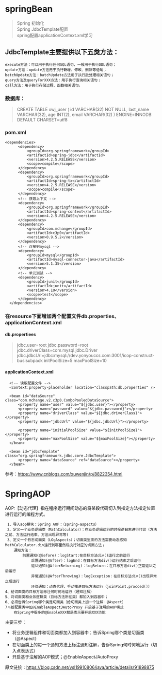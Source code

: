 # springBean
>Spring 初始化  
>Spring JdbcTemplate配置   
>spring配置applicationContext.xml学习

## JdbcTemplate主要提供以下五类方法：
    execute方法：可以用于执行任何SQL语句，一般用于执行DDL语句；
    update方法：update方法用于执行新增、修改、删除等语句；
    batchUpdate方法：batchUpdate方法用于执行批处理相关语句；
    query方法及queryForXXX方法：用于执行查询相关语句；
    call方法：用于执行存储过程、函数相关语句。

### 数据库：
> CREATE TABLE xwj_user (
     id VARCHAR(32) NOT NULL,
     last_name VARCHAR(32),
     age INT(2),
     email VARCHAR(32)
  ) ENGINE=INNODB DEFAULT CHARSET=utf8

### pom.xml
> 
    <dependencies>
          <dependency>
              <groupId>org.springframework</groupId>
              <artifactId>spring-jdbc</artifactId>
              <version>4.2.5.RELEASE</version>
              <scope>compile</scope>
          </dependency>
          <dependency>
              <groupId>org.springframework</groupId>
              <artifactId>spring-tx</artifactId>
              <version>4.2.5.RELEASE</version>
              <scope>compile</scope>
          </dependency>
          <!-- 获取上下文 -->
          <dependency>
              <groupId>org.springframework</groupId>
              <artifactId>spring-context</artifactId>
              <version>4.2.5.RELEASE</version>
          </dependency>
          <dependency>
              <groupId>com.mchange</groupId>
              <artifactId>c3p0</artifactId>
              <version>0.9.5.2</version>
          </dependency>
          <!-- 连接到mysql -->
          <dependency>
              <groupId>mysql</groupId>
              <artifactId>mysql-connector-java</artifactId>
              <version>5.1.35</version>
          </dependency>
          <!-- 单元测试 -->
          <dependency>
              <groupId>junit</groupId>
              <artifactId>junit</artifactId>
              <version>4.10</version>
              <scope>test</scope>
          </dependency>
      </dependencies>
      
### 在resource下面增加两个配置文件db.properties、applicationContext.xml
 #### db.propertiees
>jdbc.user=root
 jdbc.password=root
 jdbc.driverClass=com.mysql.jdbc.Driver
 jdbc.jdbcUrl=jdbc:mysql://dev.yonyouccs.com:3001/icop-construct-busisubpack
 initPoolSize=5
 maxPoolSize=10
#### applicationContext.xml
>  
      <!-- 读取配置文件 -->
      <context:property-placeholder location="classpath:db.properties" />
      
      <bean id="dataSource" class="com.mchange.v2.c3p0.ComboPooledDataSource">
          <property name="user" value="${jdbc.user}"></property>
          <property name="password" value="${jdbc.password}"></property>
          <property name="driverClass" value="${jdbc.driverClass}"></property>
          <property name="jdbcUrl" value="${jdbc.jdbcUrl}"></property>
  
          <property name="initialPoolSize" value="${initPoolSize}"></property>
          <property name="maxPoolSize" value="${maxPoolSize}"></property>
      </bean>
  
      <bean id="jdbcTemplate" class="org.springframework.jdbc.core.JdbcTemplate">
          <property name="dataSource" ref="dataSource"></property>
      </bean>
      
参考：https://www.cnblogs.com/xuwenjin/p/8822354.html

# SpringAOP
AOP:【动态代理】指在程序运行期间动态的将某段代码切入到指定方法指定位置进行运行的编程方式。
 
     1、导入aop模块：Spring AOP：（spring-aspects）
     2、定义一个业务逻辑类（MathCalculator）；在业务逻辑运行的时候讲日志进行打印（方法之前、方法运行结束、方法出现异常等)
     3、定义一个日志切面类（LOgAspects）；切面类里面的方法需要动态感知MathCalculator.div运行到哪里然后执行对应的切面方法；
 		通知方法：
 		    前置通知(@Before)：logStart:在目标方法div()运行之前运行
                后置通知(@After)：logEnd：在目标方法div()运行结束之后运行
                返回通知(@AfterReturning)：logReturn：在目标方法div()正常返回之后运行
                异常通知(@AfterThrowing)：logException：在目标方法div()出现异常之后运行
                环绕通知：动态代理，手动推进目标方法运行（joinPoint.procced()）		
    4、给切面类的目标方法标注何时何地运行（通知注解）
    5、将切面类和业务逻辑类（目标方法所在类）都加入到容器中；
    6、必须告诉Spring哪个类是切面类（给切面类上加一个注解：@Aspect）
    7※给配置类中加@EnableAspectJAutoProxy 开启基于注解的AOP模式
 		在Spring中很多的@EnableXXX都是表示要开启XXX功能

 主要三步：
   * 将业务逻辑组件和切面类都加入到容器中；告诉Spring哪个类是切面类（@Aspect）
   * 在切面类上的每一个通知方法上标注通知注解，告诉Spring何时何地运行（切入点表达式）
   * 开启基于注解的AOP模式；@EnableAspectJAutoProxy

原文链接：https://blog.csdn.net/ysl19910806/java/article/details/91898875
